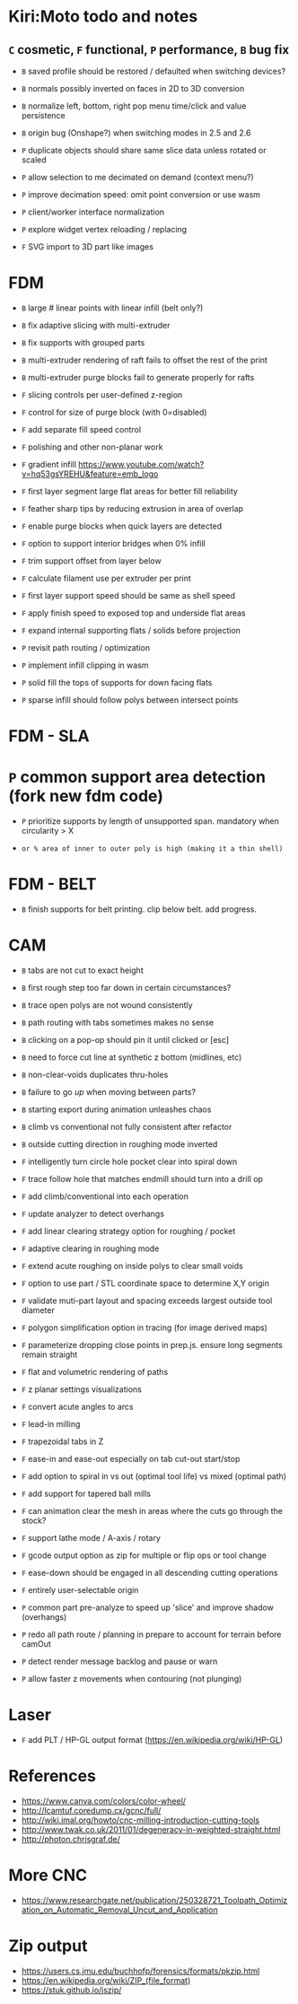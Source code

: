 # Kiri:Moto todo and notes

## `C` cosmetic, `F` functional, `P` performance, `B` bug fix

* `B` saved profile should be restored / defaulted when switching devices?
* `B` normals possibly inverted on faces in 2D to 3D conversion
* `B` normalize left, bottom, right pop menu time/click and value persistence
* `B` origin bug (Onshape?) when switching modes in 2.5 and 2.6

* `P` duplicate objects should share same slice data unless rotated or scaled
* `P` allow selection to me decimated on demand (context menu?)
* `P` improve decimation speed: omit point conversion or use wasm
* `P` client/worker interface normalization
* `P` explore widget vertex reloading / replacing

* `F` SVG import to 3D part like images

# FDM

* `B` large # linear points with linear infill (belt only?)
* `B` fix adaptive slicing with multi-extruder
* `B` fix supports with grouped parts
* `B` multi-extruder rendering of raft fails to offset the rest of the print
* `B` multi-extruder purge blocks fail to generate properly for rafts

* `F` slicing controls per user-defined z-region
* `F` control for size of purge block (with 0=disabled)
* `F` add separate fill speed control
* `F` polishing and other non-planar work
* `F` gradient infill https://www.youtube.com/watch?v=hq53gsYREHU&feature=emb_logo
* `F` first layer segment large flat areas for better fill reliability
* `F` feather sharp tips by reducing extrusion in area of overlap
* `F` enable purge blocks when quick layers are detected
* `F` option to support interior bridges when 0% infill
* `F` trim support offset from layer below
* `F` calculate filament use per extruder per print
* `F` first layer support speed should be same as shell speed
* `F` apply finish speed to exposed top and underside flat areas
* `F` expand internal supporting flats / solids before projection

* `P` revisit path routing / optimization
* `P` implement infill clipping in wasm
* `P` solid fill the tops of supports for down facing flats
* `P` sparse infill should follow polys between intersect points

# FDM - SLA

# `P` common support area detection (fork new fdm code)
* `P` prioritize supports by length of unsupported span. mandatory when circularity > X
*     or % area of inner to outer poly is high (making it a thin shell)

# FDM - BELT

* `B` finish supports for belt printing. clip below belt. add progress.

# CAM

* `B` tabs are not cut to exact height
* `B` first rough step too far down in certain circumstances?
* `B` trace open polys are not wound consistently
* `B` path routing with tabs sometimes makes no sense
* `B` clicking on a pop-op should pin it until clicked or [esc]
* `B` need to force cut line at synthetic z bottom (midlines, etc)
* `B` non-clear-voids duplicates thru-holes
* `B` failure to go *up* when moving between parts?
* `B` starting export during animation unleashes chaos
* `B` climb vs conventional not fully consistent after refactor
* `B` outside cutting direction in roughing mode inverted

* `F` intelligently turn circle hole pocket clear into spiral down
* `F` trace follow hole that matches endmill should turn into a drill op
* `F` add climb/conventional into each operation
* `F` update analyzer to detect overhangs
* `F` add linear clearing strategy option for roughing / pocket
* `F` adaptive clearing in roughing mode
* `F` extend acute roughing on inside polys to clear small voids
* `F` option to use part / STL coordinate space to determine X,Y origin
* `F` validate muti-part layout and spacing exceeds largest outside tool diameter
* `F` polygon simplification option in tracing (for image derived maps)
* `F` parameterize dropping close points in prep.js. ensure long segments remain straight
* `F` flat and volumetric rendering of paths
* `F` z planar settings visualizations
* `F` convert acute angles to arcs
* `F` lead-in milling
* `F` trapezoidal tabs in Z
* `F` ease-in and ease-out especially on tab cut-out start/stop
* `F` add option to spiral in vs out (optimal tool life) vs mixed (optimal path)
* `F` add support for tapered ball mills
* `F` can animation clear the mesh in areas where the cuts go through the stock?
* `F` support lathe mode / A-axis / rotary
* `F` gcode output option as zip for multiple or flip ops or tool change
* `F` ease-down should be engaged in all descending cutting operations
* `F` entirely user-selectable origin


* `P` common part pre-analyze to speed up 'slice' and improve shadow (overhangs)
* `P` redo all path route / planning in prepare to account for terrain before camOut
* `P` detect render message backlog and pause or warn
* `P` allow faster z movements when contouring (not plunging)

# Laser

* `F` add PLT / HP-GL output format (https://en.wikipedia.org/wiki/HP-GL)

# References

* https://www.canva.com/colors/color-wheel/
* http://lcamtuf.coredump.cx/gcnc/full/
* http://wiki.imal.org/howto/cnc-milling-introduction-cutting-tools
* http://www.twak.co.uk/2011/01/degeneracy-in-weighted-straight.html
* http://photon.chrisgraf.de/

# More CNC

* https://www.researchgate.net/publication/250328721_Toolpath_Optimization_on_Automatic_Removal_Uncut_and_Application

# Zip output

* https://users.cs.jmu.edu/buchhofp/forensics/formats/pkzip.html
* https://en.wikipedia.org/wiki/ZIP_(file_format)
* https://stuk.github.io/jszip/
